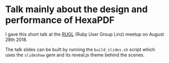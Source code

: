# Talk mainly about the design and performance of HexaPDF

I gave this short talk at the [RUGL] \(Ruby User Group Linz) meetup on August
28th 2018.

The talk slides can be built by running the `build_slides.sh` script which uses
the `slideshow` gem and its reveal.js theme behind the scenes.

[rugl]: https://www.meetup.com/Ruby-User-Group-Linz-RUGL/

